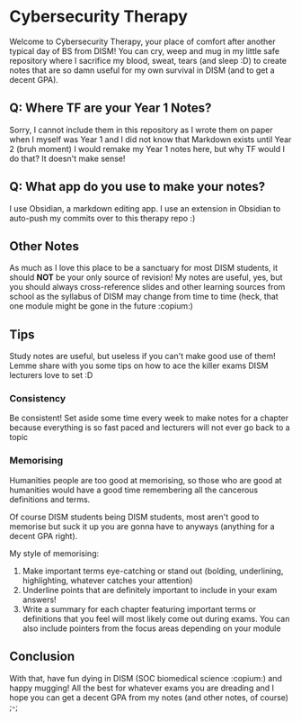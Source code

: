 # Cybersecurity Therapy
Welcome to Cybersecurity Therapy, your place of comfort after another typical day of BS from DISM! You can cry, weep and mug in my little safe repository where I sacrifice my blood, sweat, tears (and sleep :D) to create notes that are so damn useful for my own survival in DISM (and to get a decent GPA).

## Q: Where TF are your Year 1 Notes?
Sorry, I cannot include them in this repository as I wrote them on paper when I myself was Year 1 and I did not know that Markdown exists until Year 2 (bruh moment)
I would remake my Year 1 notes here, but why TF would I do that? It doesn't make sense!

## Q: What app do you use to make your notes?
I use Obsidian, a markdown editing app. I use an extension in Obsidian to auto-push my commits over to this therapy repo :)

## Other Notes
As much as I love this place to be a sanctuary for most DISM students, it should **NOT** be your only source of revision! My notes are useful, yes, but you should always cross-reference slides and other learning sources from school as the syllabus of DISM may change from time to time (heck, that one module might be gone in the future :copium:)

## Tips
Study notes are useful, but useless if you can't make good use of them! Lemme share with you some tips on how to ace the killer exams DISM lecturers love to set :D

### Consistency
Be consistent! Set aside some time every week to make notes for a chapter because everything is so fast paced and lecturers will not ever go back to a topic

### Memorising
Humanities people are too good at memorising, so those who are good at humanities would have a good time remembering all the cancerous definitions and terms.

Of course DISM students being DISM students, most aren't good to memorise but suck it up you are gonna have to anyways (anything for a 
decent GPA right). 

My style of memorising:
1. Make important terms eye-catching or stand out (bolding, underlining, highlighting, whatever catches your attention)
2. Underline points that are definitely important to include in your exam answers!
3. Write a summary for each chapter featuring important terms or definitions that you feel will most likely come out during exams. You can also include pointers from the focus areas depending on your module

## Conclusion
With that, have fun dying in DISM (SOC biomedical science :copium:) and happy mugging! All the best for whatever exams you are dreading and I hope you can get a decent GPA from my notes (and other notes, of course) ;-; 